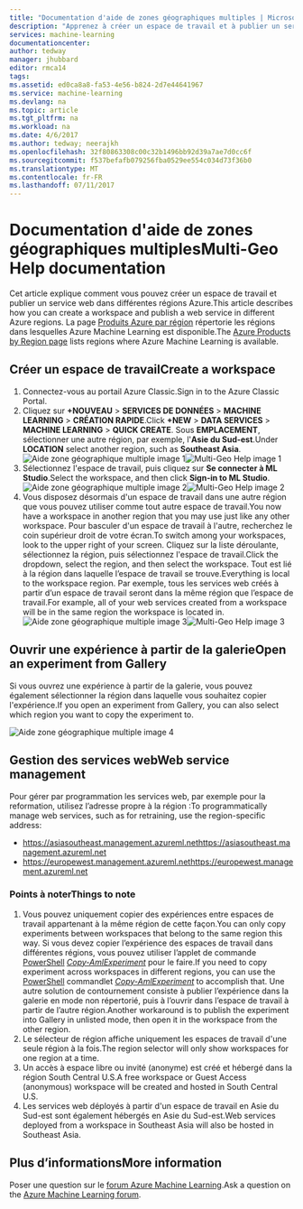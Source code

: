 ```yaml
---
title: "Documentation d'aide de zones géographiques multiples | Microsoft Docs"
description: "Apprenez à créer un espace de travail et à publier un service web dans une région Azure autre que South Central United States (SCUS)."
services: machine-learning
documentationcenter: 
author: tedway
manager: jhubbard
editor: rmca14
tags: 
ms.assetid: ed0ca8a8-fa53-4e56-b824-2d7e44641967
ms.service: machine-learning
ms.devlang: na
ms.topic: article
ms.tgt_pltfrm: na
ms.workload: na
ms.date: 4/6/2017
ms.author: tedway; neerajkh
ms.openlocfilehash: 32f80863308c00c32b1496bb92d39a7ae7d0cc6f
ms.sourcegitcommit: f537befafb079256fba0529ee554c034d73f36b0
ms.translationtype: MT
ms.contentlocale: fr-FR
ms.lasthandoff: 07/11/2017
---
```

# <a name="multi-geo-help-documentation"></a><span data-ttu-id="808ed-103">Documentation d'aide de zones géographiques multiples</span><span class="sxs-lookup"><span data-stu-id="808ed-103">Multi-Geo Help documentation</span></span>
<span data-ttu-id="808ed-104">Cet article explique comment vous pouvez créer un espace de travail et publier un service web dans différentes régions Azure.</span><span class="sxs-lookup"><span data-stu-id="808ed-104">This article describes how you can create a workspace and publish a web service in different Azure regions.</span></span>  <span data-ttu-id="808ed-105">La page [Produits Azure par région](https://azure.microsoft.com/en-us/regions/services/) répertorie les régions dans lesquelles Azure Machine Learning est disponible.</span><span class="sxs-lookup"><span data-stu-id="808ed-105">The [Azure Products by Region page](https://azure.microsoft.com/en-us/regions/services/) lists regions where Azure Machine Learning is available.</span></span>

## <a name="create-a-workspace"></a><span data-ttu-id="808ed-106">Créer un espace de travail</span><span class="sxs-lookup"><span data-stu-id="808ed-106">Create a workspace</span></span>
1. <span data-ttu-id="808ed-107">Connectez-vous au portail Azure Classic.</span><span class="sxs-lookup"><span data-stu-id="808ed-107">Sign in to the Azure Classic Portal.</span></span>
2. <span data-ttu-id="808ed-108">Cliquez sur **+NOUVEAU** > **SERVICES DE DONNÉES** > **MACHINE LEARNING** > **CRÉATION RAPIDE**.</span><span class="sxs-lookup"><span data-stu-id="808ed-108">Click **+NEW** > **DATA SERVICES** > **MACHINE LEARNING** > **QUICK CREATE**.</span></span>  <span data-ttu-id="808ed-109">Sous **EMPLACEMENT**, sélectionner une autre région, par exemple, l'**Asie du Sud-est**.</span><span class="sxs-lookup"><span data-stu-id="808ed-109">Under **LOCATION** select another region, such as **Southeast Asia**.</span></span>
   <span data-ttu-id="808ed-110">![Aide zone géographique multiple image 1][1]</span><span class="sxs-lookup"><span data-stu-id="808ed-110">![Multi-Geo Help image 1][1]</span></span>
3. <span data-ttu-id="808ed-111">Sélectionnez l'espace de travail, puis cliquez sur **Se connecter à ML Studio**.</span><span class="sxs-lookup"><span data-stu-id="808ed-111">Select the workspace, and then click **Sign-in to ML Studio**.</span></span>
   <span data-ttu-id="808ed-112">![Aide zone géographique multiple image 2][2]</span><span class="sxs-lookup"><span data-stu-id="808ed-112">![Multi-Geo Help image 2][2]</span></span>
4. <span data-ttu-id="808ed-113">Vous disposez désormais d'un espace de travail dans une autre région que vous pouvez utiliser comme tout autre espace de travail.</span><span class="sxs-lookup"><span data-stu-id="808ed-113">You now have a workspace in another region that you may use just like any other workspace.</span></span> <span data-ttu-id="808ed-114">Pour basculer d'un espace de travail à l'autre, recherchez le coin supérieur droit de votre écran.</span><span class="sxs-lookup"><span data-stu-id="808ed-114">To switch among your workspaces, look to the upper right of your screen.</span></span> <span data-ttu-id="808ed-115">Cliquez sur la liste déroulante, sélectionnez la région, puis sélectionnez l'espace de travail.</span><span class="sxs-lookup"><span data-stu-id="808ed-115">Click the dropdown, select the region, and then select the workspace.</span></span> <span data-ttu-id="808ed-116">Tout est lié à la région dans laquelle l’espace de travail se trouve.</span><span class="sxs-lookup"><span data-stu-id="808ed-116">Everything is local to the workspace region.</span></span>  <span data-ttu-id="808ed-117">Par exemple, tous les services web créés à partir d’un espace de travail seront dans la même région que l’espace de travail.</span><span class="sxs-lookup"><span data-stu-id="808ed-117">For example, all of your web services created from a workspace will be in the same region the workspace is located in.</span></span>
   <span data-ttu-id="808ed-118">![Aide zone géographique multiple image 3][3]</span><span class="sxs-lookup"><span data-stu-id="808ed-118">![Multi-Geo Help image 3][3]</span></span>

## <a name="open-an-experiment-from-gallery"></a><span data-ttu-id="808ed-119">Ouvrir une expérience à partir de la galerie</span><span class="sxs-lookup"><span data-stu-id="808ed-119">Open an experiment from Gallery</span></span>
<span data-ttu-id="808ed-120">Si vous ouvrez une expérience à partir de la galerie, vous pouvez également sélectionner la région dans laquelle vous souhaitez copier l'expérience.</span><span class="sxs-lookup"><span data-stu-id="808ed-120">If you open an experiment from Gallery, you can also select which region you want to copy the experiment to.</span></span>

![Aide zone géographique multiple image 4][4a]

## <a name="web-service-management"></a><span data-ttu-id="808ed-122">Gestion des services web</span><span class="sxs-lookup"><span data-stu-id="808ed-122">Web service management</span></span>
<span data-ttu-id="808ed-123">Pour gérer par programmation les services web, par exemple pour la reformation, utilisez l’adresse propre à la région :</span><span class="sxs-lookup"><span data-stu-id="808ed-123">To programmatically manage web services, such as for retraining, use the region-specific address:</span></span>

* <span data-ttu-id="808ed-124">https://asiasoutheast.management.azureml.net</span><span class="sxs-lookup"><span data-stu-id="808ed-124">https://asiasoutheast.management.azureml.net</span></span>
* <span data-ttu-id="808ed-125">https://europewest.management.azureml.net</span><span class="sxs-lookup"><span data-stu-id="808ed-125">https://europewest.management.azureml.net</span></span>

### <a name="things-to-note"></a><span data-ttu-id="808ed-126">Points à noter</span><span class="sxs-lookup"><span data-stu-id="808ed-126">Things to note</span></span>
1. <span data-ttu-id="808ed-127">Vous pouvez uniquement copier des expériences entre espaces de travail appartenant à la même région de cette façon.</span><span class="sxs-lookup"><span data-stu-id="808ed-127">You can only copy experiments between workspaces that belong to the same region this way.</span></span> <span data-ttu-id="808ed-128">Si vous devez copier l’expérience des espaces de travail dans différentes régions, vous pouvez utiliser l’applet de commande [PowerShell](http://aka.ms/amlps) [*Copy-AmlExperiment*](https://github.com/hning86/azuremlps/blob/master/README.md#copy-amlexperiment) pour le faire.</span><span class="sxs-lookup"><span data-stu-id="808ed-128">If you need to copy experiment across workspaces in different regions, you can use the [PowerShell](http://aka.ms/amlps) commandlet [*Copy-AmlExperiment*](https://github.com/hning86/azuremlps/blob/master/README.md#copy-amlexperiment) to accomplish that.</span></span> <span data-ttu-id="808ed-129">Une autre solution de contournement consiste à publier l’expérience dans la galerie en mode non répertorié, puis à l’ouvrir dans l’espace de travail à partir de l’autre région.</span><span class="sxs-lookup"><span data-stu-id="808ed-129">Another workaround is to publish the experiment into Gallery in unlisted mode, then open it in the workspace from the other region.</span></span>
2. <span data-ttu-id="808ed-130">Le sélecteur de région affiche uniquement les espaces de travail d'une seule région à la fois.</span><span class="sxs-lookup"><span data-stu-id="808ed-130">The region selector will only show workspaces for one region at a time.</span></span>  
3. <span data-ttu-id="808ed-131">Un accès à espace libre ou invité (anonyme) est créé et hébergé dans la région South Central U.S.</span><span class="sxs-lookup"><span data-stu-id="808ed-131">A free workspace or Guest Access (anonymous) workspace will be created and hosted in South Central U.S.</span></span>  
4. <span data-ttu-id="808ed-132">Les services web déployés à partir d'un espace de travail en Asie du Sud-est sont également  hébergés en Asie du Sud-est.</span><span class="sxs-lookup"><span data-stu-id="808ed-132">Web services deployed from a workspace in Southeast Asia will also be hosted in Southeast Asia.</span></span>  

## <a name="more-information"></a><span data-ttu-id="808ed-133">Plus d’informations</span><span class="sxs-lookup"><span data-stu-id="808ed-133">More information</span></span>
<span data-ttu-id="808ed-134">Poser une question sur le [forum Azure Machine Learning](https://social.msdn.microsoft.com/Forums/azure/home?forum=MachineLearning).</span><span class="sxs-lookup"><span data-stu-id="808ed-134">Ask a question on the [Azure Machine Learning forum](https://social.msdn.microsoft.com/Forums/azure/home?forum=MachineLearning).</span></span>

<!--Image references-->
[1]: ./media/machine-learning-multi-geo/multi-geo_1.png
[2]: ./media/machine-learning-multi-geo/multi-geo_2.png
[3]: ./media/machine-learning-multi-geo/multi-geo_3.png
[4a]: ./media/machine-learning-multi-geo/multi-geo_4a.png
